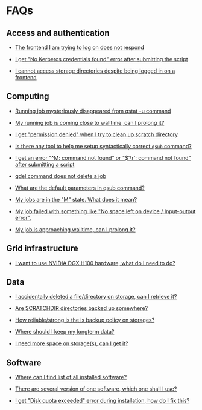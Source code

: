 # FAQs

## Access and authentication

- [The frontend I am trying to log on does not respond](../../troubleshooting/faqs/faqs-content/frontend-does-not-respond)

- [I get "No Kerberos credentials found" error after submitting the script](../../troubleshooting/faqs/faqs-content/no-kerb-credenials)

- [I cannot access storage directories despite being logged in on a frontend](../../troubleshooting/faqs/faqs-content/no-access-to-storages)

## Computing

- [Running job mysteriously disappeared from qstat -u command](../../troubleshooting/faqs/faqs-content/qstat-moved-jobs)

- [My running job is coming close to walltime, can I prolong it?](../../troubleshooting/faqs/faqs-content/prolong-walltime)

- [I get "permission denied" when I try to clean up scratch directory](../../troubleshooting/faqs/faqs-content/clean-scratch-perm-denied)

- [Is there any tool to help me setup syntactically correct `qsub` command?](../../troubleshooting/faqs/faqs-content/qsub-assembler)

- [I get an error "^M: command not found" or "$'\r': command not found" after submitting a script](../../troubleshooting/faqs/faqs-content/os-dependent-endlines)

- [qdel command does not delete a job](../../troubleshooting/faqs/faqs-content/force-qdel)

- [What are the default parameters in qsub command?](../../troubleshooting/faqs/faqs-content/qsub-default-parameters)

- [My jobs are in the "M" state. What does it mean?](../../troubleshooting/faqs/faqs-content/moved-state-jobs)

- [My job failed with something like "No space left on device / Input-output error".](../../troubleshooting/faqs/faqs-content/no-space-left)

- [My job is approaching walltime, can I prolong it?](../../troubleshooting/faqs/faqs-content/prolong-walltime)

## Grid infrastructure

- [I want to use NVIDIA DGX H100 hardware, what do I need to do?](../../troubleshooting/faqs/faqs-content/dgx-usage)

## Data

- [I accidentally deleted a file/directory on storage, can I retrieve it?](../../troubleshooting/faqs/faqs-content/accident-deleted-file)

- [Are SCRATCHDIR directories backed up somewhere?](../../troubleshooting/faqs/faqs-content/scratchdir-backup)

- [How reliable/strong is the is backup policy on storages?](../../troubleshooting/faqs/faqs-content/storage-backup-policy)

- [Where should I keep my longterm data?](../../troubleshooting/faqs/faqs-content/where-keep-data)

- [I need more space on storage(s), can I get it?](../../troubleshooting/faqs/faqs-content/more-space-storage)

## Software

- [Where can I find list of all installed software?](../../troubleshooting/faqs/faqs-content/list-all-sw)

- [There are several version of one software, which one shall I use?](../../troubleshooting/faqs/faqs-content/sw-which-version)

- [I get "Disk quota exceeded" error during installation, how do I fix this?](../../troubleshooting/faqs/faqs-content/disk-quota-install)

<!-- FAQs "v zaloze"

-[]()
- How can I sort through various GPU and select among them?
    - some point to GPU card selection
    - also how to set memory for GPU card

-[]()
- I need to work interactively, but my internet connection is faulty. Is there a way to secure the connection so that I can reconnect to the interactive job?
    - some howto for this usecase
    - `nohup` (+ others?) in Linux, ??? other OSs 

-[]()
- How can I check whether I use resources effectively?
    - some howto on used mem, CPUs
    - duration is obvious
    - if CPU usage is low, usually the calculation is not so paralle as it should be 

-[]()
- How to speed up a job apart from running it in parallel?
    - depends on what the bottleneck is
    - choose CPU speed (if the bottleneck is CPU)
    - choose fast scratch (if the bottleneck is IN/OUT operations)

-[]()
- If I use N CPUs, will the job run N-times faster?
    - in general, no
    - the job must be paralellized
    - link to howto on paralellized jobs

-[]()
- why is my job queing so long? 
    - troubleshooting queing problems, explain fairshare, choice of resources
    - what affects queing time

-[]()
- My account has expired, what to do
    - howto where to reapply

-[]()
- I live and work abroad, collaborate with Czech colleagues, can I get an account?
    - howto how to get account
    - does need to be sponsored account?

-[]()
- I am a short-time guest in Czech republic, can I get an account?
    - about sponsored accounts
    - other alternatives to full account

-[]()
- I want to change my login, is that possible?
    - dtto, no its not possible

-[]()
- I want to change my password
    - dtto, for changing password

-[]()
- I forgot my pasword, what to do
    - howto for users in case they forgot password

-[]()
- I cannot login, what to do  
    - how to troubleshoot login problems
    - what to check first, ssh -vvv etc.
    - check frontends, outages - is the particular frontend down?
    - also check for IP ban

-[]()
- Can I use MetaCentrum services for commercial research?
    - is it strict "no"?

-[]()
- I need to receive large volume of data from outside MetaCentrum
    - how to do this effectively

-[]()
- Do you automatically install new versions of currently installed software?
    - in some cases yes (major software)
    - in more marginal cases you better tell us

-[]()
- Can I install my own software
    - yes, to your home
    - link to howto

-[]()
- I need to install .deb package, but I cannot use `apt-get install` without root priviledges. Is there some workaround?
    - some howto what to do
    - do they have always write to support?

-->
